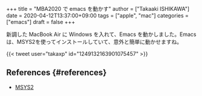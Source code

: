 +++
title = "MBA2020 で emacs を動かす"
author = ["Takaaki ISHIKAWA"]
date = 2020-04-12T13:37:00+09:00
tags = ["apple", "mac"]
categories = ["emacs"]
draft = false
+++

新調した MacBook Air に Windows を入れて、Emacs を動かしました。Emacs は、MSYS2を使ってインストールしていて、意外と簡単に動かせますね。  

{{< tweet user="takaxp" id="1249132163901075457" >}}  


## References {#references}

-   [MSYS2](https://www.msys2.org/)